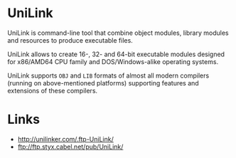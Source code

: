 # UniLink

UniLink is command-line tool that combine object modules, library modules and resources to produce executable files.

UniLink allows to create 16-, 32- and 64-bit executable modules designed for x86/AMD64 CPU family and DOS/Windows-alike operating systems.

UniLink supports `OBJ` and `LIB` formats of almost all modern compilers (running on above-mentioned platforms) supporting features and extensions of these compilers.

# Links

- http://unilinker.com/.ftp-UniLink/
- ftp://ftp.styx.cabel.net/pub/UniLink/
